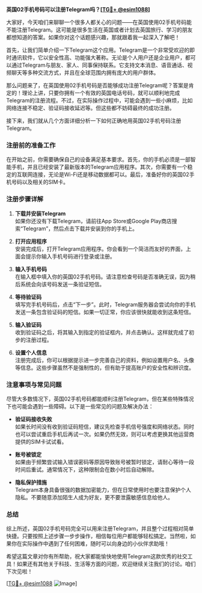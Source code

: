 **英国02手机号码可以注册Telegram吗？[[TG💪+ @esim1088](https://t.me/s/esim1088)]**

大家好，今天咱们来聊聊一个很多人都关心的问题——在英国使用02手机号码能不能注册Telegram。这可能是很多生活在英国或者计划去英国旅行、学习的朋友都想知道的答案。如果你对这个话题感兴趣，那就跟着我一起深入了解吧！

首先，让我们简单介绍一下Telegram这个应用。Telegram是一个非常受欢迎的即时通讯软件，它以安全性高、功能强大著称。无论是个人用户还是企业用户，都可以通过Telegram与朋友、家人、同事保持联系。它支持文本消息、语音通话、视频聊天等多种交流方式，并且在全球范围内拥有庞大的用户群体。

那么问题来了，在英国使用02手机号码是否能够成功注册Telegram呢？答案是肯定的！理论上讲，只要你拥有一个有效的英国电话号码，就可以顺利地完成Telegram的注册流程。不过，在实际操作过程中，可能会遇到一些小麻烦，比如网络连接不稳定、验证码接收延迟等。但这些都不妨碍最终的成功注册。

接下来，我们就从几个方面详细分析一下如何正确地用英国02手机号码注册Telegram。

### 注册前的准备工作

在开始之前，你需要确保自己的设备满足基本要求。首先，你的手机必须是一部智能手机，并且已经安装了最新版本的Telegram应用程序。其次，你需要有一个稳定的互联网连接，无论是Wi-Fi还是移动数据都可以。最后，准备好你的英国02手机号码以及相关的SIM卡。

### 注册步骤详解

1. **下载并安装Telegram**  
   如果你还没有下载Telegram，请前往App Store或Google Play商店搜索“Telegram”，然后点击下载并安装到你的手机上。

2. **打开应用程序**  
   安装完成后，打开Telegram应用程序。你会看到一个简洁而友好的界面，上面会提示你输入手机号码进行登录或注册。

3. **输入手机号码**  
   在输入框中填入你的英国02手机号码。请注意检查号码是否准确无误，因为稍后系统会向该号码发送一条验证短信。

4. **等待验证码**  
   填写完手机号码后，点击“下一步”。此时，Telegram服务器会尝试向你的手机发送一条包含验证码的短信。如果一切正常，你应该很快就能收到这条短信。

5. **输入验证码**  
   收到验证码之后，将其输入到指定的验证框内，并点击确认。这样就完成了初步的注册过程。

6. **设置个人信息**  
   注册完成后，你可以根据提示进一步完善自己的资料，例如设置用户名、头像等信息。这些步骤虽然不是强制性的，但有助于提高账户的安全性和辨识度。

### 注意事项与常见问题

尽管大多数情况下，英国02手机号码都能顺利注册Telegram，但在某些特殊情况下也可能会遇到一些障碍。以下是一些常见的问题及解决办法：

- **验证码接收失败**  
  如果长时间没有收到验证码短信，建议先检查手机信号强度和网络状态。同时也可以尝试重启手机后再试一次。如果仍然无效，则可以考虑更换其他运营商提供的SIM卡试试看。

- **账号被锁定**  
  如果由于频繁尝试输入错误密码等原因导致账号被暂时锁定，请耐心等待一段时间后重试。通常情况下，这种限制会在数小时后自动解除。

- **隐私保护措施**  
  Telegram本身具备很强的数据加密能力，但在日常使用时也要注意保护个人隐私。不要随意添加陌生人成为好友，更不要泄露敏感信息给他人。

### 总结

综上所述，英国02手机号码完全可以用来注册Telegram，并且整个过程相对简单快捷。只要按照上述步骤一步步操作，相信每位用户都能够轻松搞定。当然啦，如果你在实际操作中遇到了任何困难，随时可以向身边的小伙伴求助哦！

希望这篇文章对你有所帮助，祝大家都能愉快地使用Telegram这款优秀的社交工具！如果还有其他关于科技、生活等方面的问题，欢迎继续关注我们的讨论。咱们下次见啦！

[[TG💪+ @esim1088](https://t.me/s/esim1088) ![Image](https://i.postimg.cc/4NQfJmqS/Snipaste-2025-05-13-00-14-12.png)]
